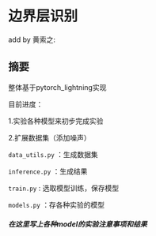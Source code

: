 # 边界层识别
add by 黄索之:

## 摘要
整体基于pytorch_lightning实现

目前进度：

1.实验各种模型来初步完成实验

2.扩展数据集（添加噪声）

`data_utils.py` ：生成数据集

`inference.py` ：生成结果

`train.py` : 选取模型训练，保存模型

`models.py` ：存各种实验的模型

##### 在这里写上各种model的实验注意事项和结果

